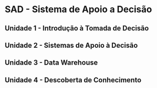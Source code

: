 # SAD - Sistema de Apoio a Decisão

## Unidade 1 - Introdução à Tomada de Decisão
## Unidade 2 - Sistemas de Apoio à Decisão
## Unidade 3 - Data Warehouse
## Unidade 4 - Descoberta de Conhecimento
